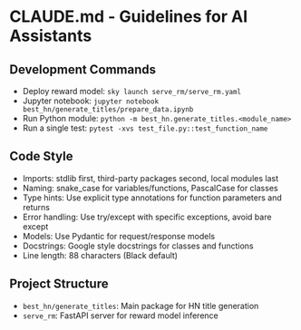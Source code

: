 # CLAUDE.md - Guidelines for AI Assistants

## Development Commands
- Deploy reward model: `sky launch serve_rm/serve_rm.yaml`
- Jupyter notebook: `jupyter notebook best_hn/generate_titles/prepare_data.ipynb`
- Run Python module: `python -m best_hn.generate_titles.<module_name>`
- Run a single test: `pytest -xvs test_file.py::test_function_name`

## Code Style
- Imports: stdlib first, third-party packages second, local modules last
- Naming: snake_case for variables/functions, PascalCase for classes
- Type hints: Use explicit type annotations for function parameters and returns
- Error handling: Use try/except with specific exceptions, avoid bare except
- Models: Use Pydantic for request/response models
- Docstrings: Google style docstrings for classes and functions
- Line length: 88 characters (Black default)

## Project Structure
- `best_hn/generate_titles`: Main package for HN title generation
- `serve_rm`: FastAPI server for reward model inference
